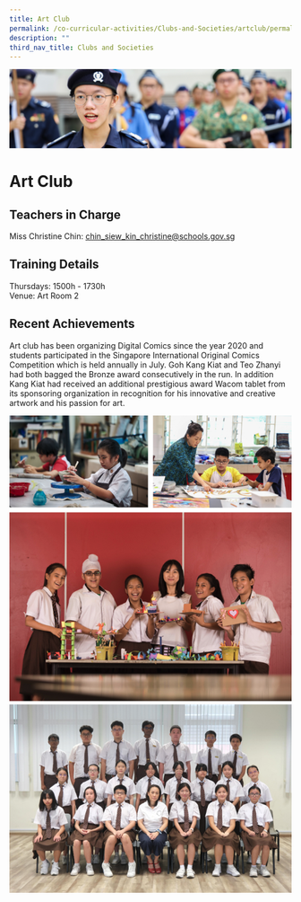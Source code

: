 ```yaml
---
title: Art Club
permalink: /co-curricular-activities/Clubs-and-Societies/artclub/permalink/
description: ""
third_nav_title: Clubs and Societies
---
```

![](/images/CCA.jpg)

Art Club
========

Teachers in Charge
------------------

Miss Christine Chin: [chin\_siew\_kin\_christine@schools.gov.sg](mailto:chin_siew_kin_christine@schools.gov.sg)

Training Details
----------------

Thursdays: 1500h - 1730h  
Venue: Art Room 2  

Recent Achievements
-------------------

Art club has been organizing Digital Comics since the year 2020 and students participated in the Singapore International Original Comics Competition which is held annually in July. Goh Kang Kiat and Teo Zhanyi had both bagged the Bronze award consecutively in the run. In addition Kang Kiat had received an additional prestigious award Wacom tablet from its sponsoring organization in recognition for his innovative and creative artwork and his passion for art.

![](/images/art1.png)
![](/images/art2.png)